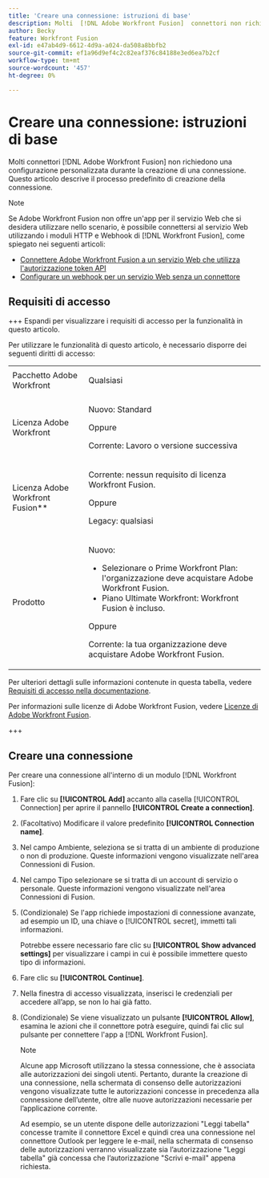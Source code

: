 ```yaml
---
title: 'Creare una connessione: istruzioni di base'
description: Molti  [!DNL Adobe Workfront Fusion]  connettori non richiedono una configurazione personalizzata durante la creazione di una connessione. Questo articolo descrive il processo predefinito di creazione della connessione.
author: Becky
feature: Workfront Fusion
exl-id: e47ab4d9-6612-4d9a-a024-da508a8bbfb2
source-git-commit: ef1a96d9ef4c2c82eaf376c84188e3ed6ea7b2cf
workflow-type: tm+mt
source-wordcount: '457'
ht-degree: 0%

---
```


# Creare una connessione: istruzioni di base

Molti connettori [!DNL Adobe Workfront Fusion] non richiedono una configurazione personalizzata durante la creazione di una connessione. Questo articolo descrive il processo predefinito di creazione della connessione.

>[!NOTE]
>
>
>Se Adobe Workfront Fusion non offre un&#39;app per il servizio Web che si desidera utilizzare nello scenario, è possibile connettersi al servizio Web utilizzando i moduli HTTP e Webhook di [!DNL Workfront Fusion], come spiegato nei seguenti articoli:
>
>* [Connettere Adobe Workfront Fusion a un servizio Web che utilizza l&#39;autorizzazione token API](/help/workfront-fusion/create-scenarios/connect-to-apps/connect-wf-web-service-uses-api-token-auth.md)
>* [Configurare un webhook per un servizio Web senza un connettore](/help/workfront-fusion/create-scenarios/add-modules/receive-a-webhook-from-a-web-service.md)

## Requisiti di accesso

+++ Espandi per visualizzare i requisiti di accesso per la funzionalità in questo articolo.

Per utilizzare le funzionalità di questo articolo, è necessario disporre dei seguenti diritti di accesso:

<table style="table-layout:auto">
 <col> 
 <col> 
 <tbody> 
  <tr> 
   <td role="rowheader">Pacchetto Adobe Workfront 
   <td> <p>Qualsiasi</p> </td> 
  </tr> 
  <tr data-mc-conditions=""> 
   <td role="rowheader">Licenza Adobe Workfront</td> 
   <td> <p>Nuovo: Standard</p><p>Oppure</p><p>Corrente: Lavoro o versione successiva</p> </td> 
  </tr> 
  <tr> 
   <td role="rowheader">Licenza Adobe Workfront Fusion**</td> 
   <td>
   <p>Corrente: nessun requisito di licenza Workfront Fusion.</p>
   <p>Oppure</p>
   <p>Legacy: qualsiasi </p>
   </td> 
  </tr> 
  <tr> 
   <td role="rowheader">Prodotto</td> 
   <td>
   <p>Nuovo:</p> <ul><li>Selezionare o Prime Workfront Plan: l'organizzazione deve acquistare Adobe Workfront Fusion.</li><li>Piano Ultimate Workfront: Workfront Fusion è incluso.</li></ul>
   <p>Oppure</p>
   <p>Corrente: la tua organizzazione deve acquistare Adobe Workfront Fusion.</p>
   </td> 
  </tr>
 </tbody> 
</table>

Per ulteriori dettagli sulle informazioni contenute in questa tabella, vedere [Requisiti di accesso nella documentazione](/help/workfront-fusion/references/licenses-and-roles/access-level-requirements-in-documentation.md).

Per informazioni sulle licenze di Adobe Workfront Fusion, vedere [Licenze di Adobe Workfront Fusion](/help/workfront-fusion/set-up-and-manage-workfront-fusion/licensing-operations-overview/license-automation-vs-integration.md).

+++

## Creare una connessione

Per creare una connessione all&#39;interno di un modulo [!DNL Workfront Fusion]:

1. Fare clic su **[!UICONTROL Add]** accanto alla casella [!UICONTROL Connection] per aprire il pannello **[!UICONTROL Create a connection]**.
1. (Facoltativo) Modificare il valore predefinito **[!UICONTROL Connection name]**.
1. Nel campo Ambiente, seleziona se si tratta di un ambiente di produzione o non di produzione. Queste informazioni vengono visualizzate nell&#39;area Connessioni di Fusion.
1. Nel campo Tipo selezionare se si tratta di un account di servizio o personale. Queste informazioni vengono visualizzate nell&#39;area Connessioni di Fusion.
1. (Condizionale) Se l&#39;app richiede impostazioni di connessione avanzate, ad esempio un ID, una chiave o [!UICONTROL secret], immetti tali informazioni.

   Potrebbe essere necessario fare clic su **[!UICONTROL Show advanced settings]** per visualizzare i campi in cui è possibile immettere questo tipo di informazioni.

1. Fare clic su **[!UICONTROL Continue]**.
1. Nella finestra di accesso visualizzata, inserisci le credenziali per accedere all’app, se non lo hai già fatto.
1. (Condizionale) Se viene visualizzato un pulsante **[!UICONTROL Allow]**, esamina le azioni che il connettore potrà eseguire, quindi fai clic sul pulsante per connettere l&#39;app a [!DNL Workfront Fusion].

   >[!NOTE]
   >
   >Alcune app Microsoft utilizzano la stessa connessione, che è associata alle autorizzazioni dei singoli utenti. Pertanto, durante la creazione di una connessione, nella schermata di consenso delle autorizzazioni vengono visualizzate tutte le autorizzazioni concesse in precedenza alla connessione dell’utente, oltre alle nuove autorizzazioni necessarie per l’applicazione corrente.
   >
   >Ad esempio, se un utente dispone delle autorizzazioni &quot;Leggi tabella&quot; concesse tramite il connettore Excel e quindi crea una connessione nel connettore Outlook per leggere le e-mail, nella schermata di consenso delle autorizzazioni verranno visualizzate sia l’autorizzazione &quot;Leggi tabella&quot; già concessa che l’autorizzazione &quot;Scrivi e-mail&quot; appena richiesta.
